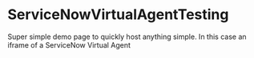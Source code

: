 # ServiceNowVirtualAgentTesting

Super simple demo page to quickly host anything simple. In this case an iframe of a ServiceNow Virtual Agent

